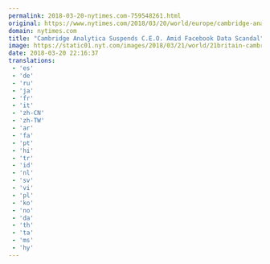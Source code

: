```yaml
---
permalink: 2018-03-20-nytimes.com-759548261.html
original: https://www.nytimes.com/2018/03/20/world/europe/cambridge-analytica-ceo-suspended.html?partner=rss&amp;emc=rss
domain: nytimes.com
title: "Cambridge Analytica Suspends C.E.O. Amid Facebook Data Scandal"
image: https://static01.nyt.com/images/2018/03/21/world/21britain-cambridge/21britain-cambridge-mediumThreeByTwo440.jpg
date: 2018-03-20 22:16:37
translations: 
 - 'es'
 - 'de'
 - 'ru'
 - 'ja'
 - 'fr'
 - 'it'
 - 'zh-CN'
 - 'zh-TW'
 - 'ar'
 - 'fa'
 - 'pt'
 - 'hi'
 - 'tr'
 - 'id'
 - 'nl'
 - 'sv'
 - 'vi'
 - 'pl'
 - 'ko'
 - 'no'
 - 'da'
 - 'th'
 - 'ta'
 - 'ms'
 - 'hy'
---
```


